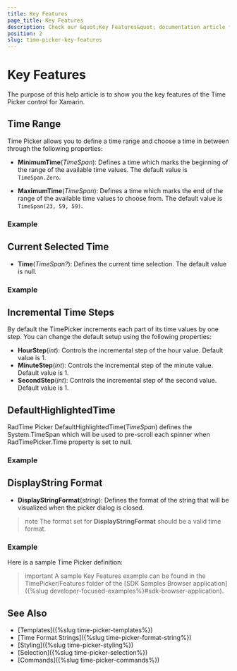```yaml
---
title: Key Features
page_title: Key Features
description: Check our &quot;Key Features&quot; documentation article for Telerik TimePicker for Xamarin control.
position: 2
slug: time-picker-key-features
---
```


# Key Features

The purpose of this help article is to show you the key features of the Time Picker control for Xamarin. 

## Time Range

Time Picker allows you to define a time range and choose a time in between through the following properties:

* **MinimumTime**(*TimeSpan*): Defines a time which marks the beginning of the range of the available time values. The default value is `TimeSpan.Zero`.

* **MaximumTime**(*TimeSpan*): Defines a time which marks the end of the range of the available time values to choose from. The default value is `TimeSpan(23, 59, 59)`.

### Example

<snippet id='timepicker-keyfeatures-minmaxtime' />

## Current Selected Time

* **Time**(*TimeSpan?*): Defines the current time selection. The default value is null.

### Example 

<snippet id='timepicker-keyfeatures-time' />

## Incremental Time Steps

By default the TimePicker increments each part of its time values by one step. You can change the default setup using the following properties:

* **HourStep**(*int*): Controls the incremental step of the hour value. Default value is 1.
* **MinuteStep**(*int*): Controls the incremental step of the minute value. Default value is 1. 
* **SecondStep**(*int*): Controls the incremental step of the second value. Default value is 1.

<snippet id='timepicker-keyfeatures-time-steps' />

## DefaultHighlightedTime

RadTime Picker DefaultHighlightedTime(*TimeSpan*) defines the System.TimeSpan which will be used to pre-scroll each spinner when RadTimePicker.Time property is set to null.

### Example

<snippet id='timepicker-keyfeatures-time-defaulthighlighted' />

## DisplayString Format

* **DisplayStringFormat**(*string*): Defines the format of the string that will be visualized when the picker dialog is closed. 

>note The format set for **DisplayStringFormat** should be a valid time format. 

### Example

Here is a sample Time Picker definition:

<snippet id='timepicker-keyfeatures-time-defaulthighlighted' />

>important A sample Key Features example can be found in the TimePicker/Features folder of the [SDK Samples Browser application]({%slug developer-focused-examples%}#sdk-browser-application).

## See Also

- [Templates]({%slug time-picker-templates%})
- [Time Format Strings]({%slug time-picker-format-string%})
- [Styling]({%slug time-picker-styling%})
- [Selection]({%slug time-picker-selection%})
- [Commands]({%slug time-picker-commands%})
